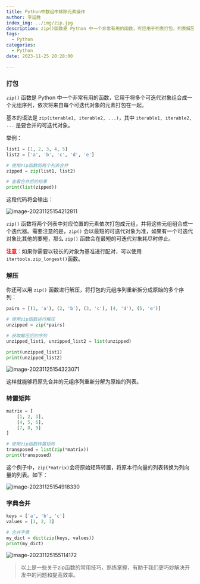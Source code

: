 ```yaml
---
title: Python中数组中移除元素操作
author: 李延胜
index_img: ../img/zip.jpg
description: zip()函数是 Python 中一个非常有用的函数，可应用于列表打包，列表解压，转置矩阵，列表合并等，本文展开解析并附上实例演示。
tags:
  - Python
categories:
  - Python
date: 2023-11-25 20:28:00

---
```

### 打包

`zip()` 函数是 Python 中一个非常有用的函数，它用于将多个可迭代对象组合成一个元组序列，依次将来自每个可迭代对象的元素打包在一起。

基本的语法是 `zip(iterable1, iterable2, ...)`，其中 `iterable1, iterable2, ...` 是要合并的可迭代对象。

举例：

```python
list1 = [1, 2, 3, 4, 5]
list2 = ['a', 'b', 'c', 'd', 'e']

# 使用zip函数将两个列表合并
zipped = zip(list1, list2)

# 查看合并后的结果
print(list(zipped))
```

这段代码将会输出：

![image-20231125154212811](http://liyansheng.top/typora/image-20231125154212811.png)

`zip()` 函数将两个列表中对应位置的元素依次打包成元组，并将这些元组组合成一个迭代器。需要注意的是，`zip()` 会以最短的可迭代对象为准，如果有一个可迭代对象比其他的要短，那么 `zip()` 函数会在最短的可迭代对象耗尽时停止。

<font color='red'>**注意**</font>：如果你需要以较长的对象为基准进行配对，可以使用`itertools.zip_longest()`函数。

### 解压

你还可以用 `zip()` 函数进行解压，将打包的元组序列重新拆分成原始的多个序列：

```python
pairs = [(1, 'a'), (2, 'b'), (3, 'c'), (4, 'd'), (5, 'e')]

# 使用zip函数进行解压
unzipped = zip(*pairs)

# 获取解压后的序列
unzipped_list1, unzipped_list2 = list(unzipped)

print(unzipped_list1) 
print(unzipped_list2)  
```

![image-20231125154323071](http://liyansheng.top/typora/image-20231125154323071.png)

这样就能够将原先合并的元组序列重新分解为原始的列表。

### 转置矩阵

```python
matrix = [
    [1, 2, 3],
    [4, 5, 6],
    [7, 8, 9]
]

# 使用zip函数转置矩阵
transposed = list(zip(*matrix))
print(transposed)
```

这个例子中，`zip(*matrix)`会将原始矩阵转置，将原本行向量的列表转换为列向量的列表。如下：

![image-20231125154918330](http://liyansheng.top/typora/image-20231125154918330.png)



### 字典合并

```python
keys = ['a', 'b', 'c']
values = [1, 2, 3]

# 合并字典
my_dict = dict(zip(keys, values))
print(my_dict)
```

![image-20231125155114172](http://liyansheng.top/typora/image-20231125155114172.png)

> 以上是一些关于zip函数的常用技巧，熟练掌握，有助于我们更巧妙解决开发中的问题和提高效率。